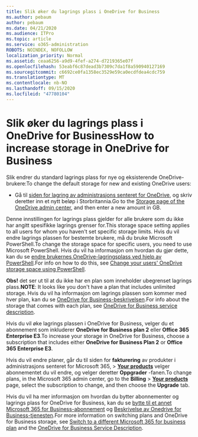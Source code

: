 ```yaml
---
title: Slik øker du lagrings plass i OneDrive for Business
ms.author: pebaum
author: pebaum
ms.date: 04/21/2020
ms.audience: ITPro
ms.topic: article
ms.service: o365-administration
ROBOTS: NOINDEX, NOFOLLOW
localization_priority: Normal
ms.assetid: ceaa6256-a9d9-4fef-a274-d7219365e07f
ms.openlocfilehash: 53eabf6c87dead3b7309c7da1f8a590940127169
ms.sourcegitcommit: c6692ce0fa1358ec3529e59ca0ecdfdea4cdc759
ms.translationtype: MT
ms.contentlocale: nb-NO
ms.lasthandoff: 09/15/2020
ms.locfileid: "47780104"
---
```

# <a name="how-to-increase-storage-in-onedrive-for-business"></a><span data-ttu-id="bc6d0-102">Slik øker du lagrings plass i OneDrive for Business</span><span class="sxs-lookup"><span data-stu-id="bc6d0-102">How to increase storage in OneDrive for Business</span></span>

<span data-ttu-id="bc6d0-103">Slik endrer du standard lagrings plass for nye og eksisterende OneDrive-brukere:</span><span class="sxs-lookup"><span data-stu-id="bc6d0-103">To change the default storage for new and existing OneDrive users:</span></span>
  
- <span data-ttu-id="bc6d0-104">Gå til [siden for lagring av administrasjons senteret for OneDrive](https://admin.onedrive.com/?v=StorageSettings), og skriv deretter inn et nytt beløp i Storbritannia.</span><span class="sxs-lookup"><span data-stu-id="bc6d0-104">Go to the [Storage page of the OneDrive admin center](https://admin.onedrive.com/?v=StorageSettings), and then enter a new amount in GB.</span></span>

<span data-ttu-id="bc6d0-105">Denne innstillingen for lagrings plass gjelder for alle brukere som du ikke har angitt spesifikke lagrings grenser for.</span><span class="sxs-lookup"><span data-stu-id="bc6d0-105">This storage space setting applies to all users for whom you haven't set specific storage limits.</span></span> <span data-ttu-id="bc6d0-106">Hvis du vil endre lagrings plassen for bestemte brukere, må du bruke Microsoft PowerShell.</span><span class="sxs-lookup"><span data-stu-id="bc6d0-106">To change the storage space for specific users, you need to use Microsoft PowerShell.</span></span> <span data-ttu-id="bc6d0-107">Hvis du vil ha informasjon om hvordan du gjør dette, kan du se [endre brukernes OneDrive-lagringsplass ved hjelp av PowerShell](https://go.microsoft.com/fwlink/?linkid=866402).</span><span class="sxs-lookup"><span data-stu-id="bc6d0-107">For info on how to do this, see [Change your users' OneDrive storage space using PowerShell](https://go.microsoft.com/fwlink/?linkid=866402).</span></span>

<span data-ttu-id="bc6d0-108">**Obs!** det ser ut til at du ikke har en plan som inneholder ubegrenset lagrings plass.</span><span class="sxs-lookup"><span data-stu-id="bc6d0-108">**NOTE**: It looks like you don't have a plan that includes unlimited storage.</span></span> <span data-ttu-id="bc6d0-109">Hvis du vil ha informasjon om lagrings plassen som kommer med hver plan, kan du se [OneDrive for Business-beskrivelsen](https://go.microsoft.com/fwlink/p/?LinkID=826071).</span><span class="sxs-lookup"><span data-stu-id="bc6d0-109">For info about the storage that comes with each plan, see [OneDrive for Business service description](https://go.microsoft.com/fwlink/p/?LinkID=826071).</span></span>
  
<span data-ttu-id="bc6d0-110">Hvis du vil øke lagrings plassen i OneDrive for Business, velger du et abonnement som inkluderer **OneDrive for Business plan 2** eller **Office 365 Enterprise E3**.</span><span class="sxs-lookup"><span data-stu-id="bc6d0-110">To increase your storage in OneDrive for Business, choose a subscription that includes either **OneDrive for Business Plan 2** or **Office 365 Enterprise E3**.</span></span> 
  
<span data-ttu-id="bc6d0-111">Hvis du vil endre planer, går du til siden for **fakturering** av produkter i administrasjons senteret for Microsoft 365, \> **[Your products](https://go.microsoft.com/fwlink/p/?linkid=842054)** velger abonnementet du vil endre, og velger deretter **Oppgrader** -fanen.</span><span class="sxs-lookup"><span data-stu-id="bc6d0-111">To change plans, in the Microsoft 365 admin center, go to the **Billing** \> **[Your products](https://go.microsoft.com/fwlink/p/?linkid=842054)** page, select the subscription to change, and then choose the **Upgrade** tab.</span></span>
  
<span data-ttu-id="bc6d0-112">Hvis du vil ha mer informasjon om hvordan du bytter abonnementer og lagrings plass for OneDrive for Business, kan du se [bytte til et annet Microsoft 365 for Business-abonnement](https://go.microsoft.com/fwlink/?LinkId=2031117) og [Beskrivelse av Onedrive for Business-tjenesten](https://go.microsoft.com/fwlink/p/?LinkId-2031122).</span><span class="sxs-lookup"><span data-stu-id="bc6d0-112">For more information on switching plans and OneDrive for Business storage, see [Switch to a different Microsoft 365 for business plan](https://go.microsoft.com/fwlink/?LinkId=2031117) and the [OneDrive for Business Service Description](https://go.microsoft.com/fwlink/p/?LinkId-2031122).</span></span>